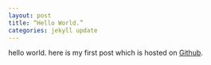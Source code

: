 ```yaml
---
layout: post
title: “Hello World.”
categories: jekyll update
---
```


hello world.
here is my first post which is hosted on [Github][github].

[github]: http://larryonline.github.com